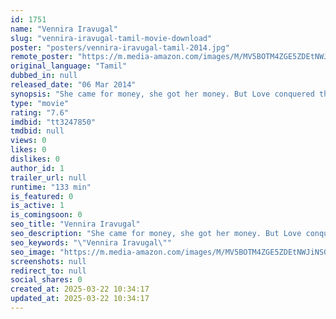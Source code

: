 ```yaml
---
id: 1751
name: "Vennira Iravugal"
slug: "vennira-iravugal-tamil-movie-download"
poster: "posters/vennira-iravugal-tamil-2014.jpg"
remote_poster: "https://m.media-amazon.com/images/M/MV5BOTM4ZGE5ZDEtNWJiNS00MWZjLTlmYzUtMzVmMTg0YmQwZTUzXkEyXkFqcGdeQXVyMzYxOTQ3MDg@._V1_SX300.jpg"
original_language: "Tamil"
dubbed_in: null
released_date: "06 Mar 2014"
synopsis: "She came for money, she got her money. But Love conquered the money."
type: "movie"
rating: "7.6"
imdbid: "tt3247850"
tmdbid: null
views: 0
likes: 0
dislikes: 0
author_id: 1
trailer_url: null
runtime: "133 min"
is_featured: 0
is_active: 1
is_comingsoon: 0
seo_title: "Vennira Iravugal"
seo_description: "She came for money, she got her money. But Love conquered the money."
seo_keywords: "\"Vennira Iravugal\""
seo_image: "https://m.media-amazon.com/images/M/MV5BOTM4ZGE5ZDEtNWJiNS00MWZjLTlmYzUtMzVmMTg0YmQwZTUzXkEyXkFqcGdeQXVyMzYxOTQ3MDg@._V1_SX300.jpg"
screenshots: null
redirect_to: null
social_shares: 0
created_at: 2025-03-22 10:34:17
updated_at: 2025-03-22 10:34:17
---
```


